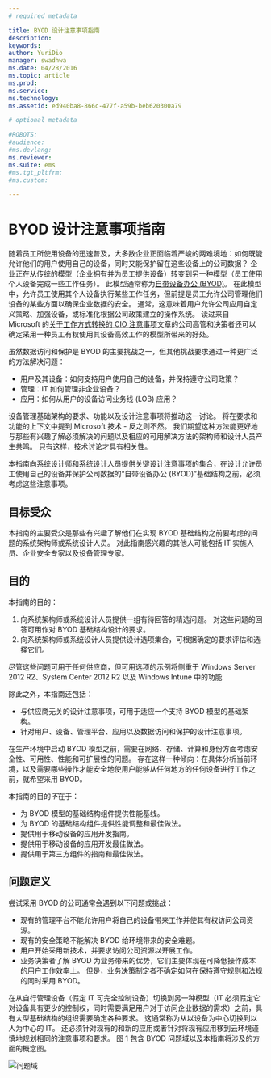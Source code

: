 ```yaml
---
# required metadata

title: BYOD 设计注意事项指南
description:
keywords:
author: YuriDio
manager: swadhwa
ms.date: 04/28/2016
ms.topic: article
ms.prod:
ms.service:
ms.technology:
ms.assetid: ed940ba8-866c-477f-a59b-beb620300a79

# optional metadata

#ROBOTS:
#audience:
#ms.devlang:
ms.reviewer: 
ms.suite: ems
#ms.tgt_pltfrm:
#ms.custom:

---
```


# BYOD 设计注意事项指南

随着员工所使用设备的迅速普及，大多数企业正面临着严峻的两难境地：如何既能允许他们的用户使用自己的设备，同时又能保护留在这些设备上的公司数据？ 企业正在从传统的模型（企业拥有并为员工提供设备）转变到另一种模型（员工使用个人设备完成一些工作任务）。 此模型通常称为[自带设备办公 (BYOD)](https://technet.microsoft.com/library/dn645493.aspx)。 在此模型中，允许员工使用其个人设备执行某些工作任务，但前提是员工允许公司管理他们设备的某些方面以确保企业数据的安全。 通常，这意味着用户允许公司应用自定义策略、加强设备，或标准化根据公司政策建立的操作系统。 读过来自 Microsoft 的[关于工作方式转换的 CIO 注意事项](http://download.microsoft.com/download/5/3/A/53A96632-02E3-416C-B209-D8725AA80AFE/CIO%20Considerations%20for%20Workstyle%20Transformation2.pdf)文章的公司高管和决策者还可以确定采用一种员工有权使用其设备高效工作的模型所带来的好处。

虽然数据访问和保护是 BYOD 的主要挑战之一，但其他挑战要求通过一种更广泛的方法解决问题：

- 用户及其设备：如何支持用户使用自己的设备，并保持遵守公司政策？
- 管理：IT 如何管理非企业设备？
- 应用：如何从用户的设备访问业务线 (LOB) 应用？

设备管理基础架构的要求、功能以及设计注意事项将推动这一讨论。 将在要求和功能的上下文中提到 Microsoft 技术 - 反之则不然。 我们期望这种方法能更好地与那些有兴趣了解必须解决的问题以及相应的可用解决方法的架构师和设计人员产生共鸣。 只有这样，技术讨论才具有相关性。

本指南向系统设计师和系统设计人员提供关键设计注意事项的集合，在设计允许员工使用自己的设备并保护公司数据的“自带设备办公 (BYOD)”基础结构之前，必须考虑这些注意事项。

## 目标受众

本指南的主要受众是那些有兴趣了解他们在实现 BYOD 基础结构之前要考虑的问题的系统架构师或系统设计人员。 对此指南感兴趣的其他人可能包括 IT 实施人员、企业安全专家以及设备管理专家。</para>
    
## 目的
  
本指南的目的：

1. 向系统架构师或系统设计人员提供一组有待回答的精选问题。 对这些问题的回答可用作对 BYOD 基础结构设计的要求。
2. 向系统架构师或系统设计人员提供设计选项集合，可根据确定的要求评估和选择它们。 

尽管这些问题可用于任何供应商，但可用选项的示例将侧重于 Windows Server 2012 R2、System Center 2012 R2 以及 Windows Intune 中的功能

除此之外，本指南还包括：

- 与供应商无关的设计注意事项，可用于适应一个支持 BYOD 模型的基础架构。 
- 针对用户、设备、管理平台、应用以及数据访问和保护的设计注意事项。

在生产环境中启动 BYOD 模型之前，需要在网络、存储、计算和身份方面考虑安全性、可用性、性能和可扩展性的问题。 存在这样一种倾向：在具体分析当前环境，以及需要哪些操作才能安全地使用户能够从任何地方的任何设备进行工作之前，就希望采用 BYOD。

本指南的目的*不*在于：

- 为 BYOD 模型的基础结构组件提供性能基线。 
- 为 BYOD 的基础结构组件提供性能调整和最佳做法。
- 提供用于移动设备的应用开发指南。
- 提供用于移动设备的应用开发最佳做法。
- 提供用于第三方组件的指南和最佳做法。

## 问题定义

尝试采用 BYOD 的公司通常会遇到以下问题或挑战：

- 现有的管理平台不能允许用户将自己的设备带来工作并使其有权访问公司资源。
- 现有的安全策略不能解决 BYOD 给环境带来的安全难题。
- 用户开始采用新技术，并要求访问公司资源以开展工作。
- 业务决策者了解 BYOD 为业务带来的优势，它们主要体现在可降低操作成本的用户工作效率上。 但是，业务决策制定者不确定如何在保持遵守规则和法规的同时采用 BYOD。

在从自行管理设备（假定 IT 可完全控制设备）切换到另一种模型（IT 必须假定它对设备具有更少的控制权，同时需要满足用户对于访问企业数据的需求）之前，具有大型基础结构的组织需要确定各种要求。 这通常称为从以设备为中心切换到以人为中心的 IT。 还必须针对现有的和新的应用或者针对将现有应用移到云环境谨慎地规划相同的注意事项和要求。 图 1 包含 BYOD 问题域以及本指南将涉及的方面的概念图。

![问题域](./media/BYOD_Figure1.png)



<!--HONumber=Apr16_HO4-->


